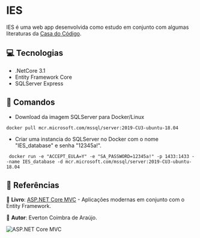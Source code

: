 # IES

IES é uma web app desenvolvida como estudo em conjunto com algumas literaturas da [Casa do Código](https://www.casadocodigo.com.br/).

## :computer: Tecnologias
* .NetCore 3.1
* Entity Framework Core
* SQLServer Express

## :scroll: Comandos
* Download da imagem SQLServer para Docker/Linux
```console
docker pull mcr.microsoft.com/mssql/server:2019-CU3-ubuntu-18.04
```

* Criar uma instancia do SQLServer no Docker com o nome "IES_database" e senha "12345a!".
```console
 docker run -e "ACCEPT_EULA=Y" -e "SA_PASSWORD=12345a!" -p 1433:1433 --name IES_database -d mcr.microsoft.com/mssql/server:2019-CU3-ubuntu-18.04
 ```

## :page_facing_up: Referências
:book: **Livro**: [ASP.NET Core MVC](https://www.casadocodigo.com.br/products/livro-aspnet-core-mvc) - Aplicações modernas em conjunto com o Entity Framework.

 :bust_in_silhouette: **Autor**: Everton Coimbra de Araújo.

![ASP.NET Core MVC](https://cdn.shopify.com/s/files/1/0155/7645/products/8ROjv5OVfks54j7FvDehRuYHax0-et96hKHyplURGe4_large.jpg?v=1518105341)
